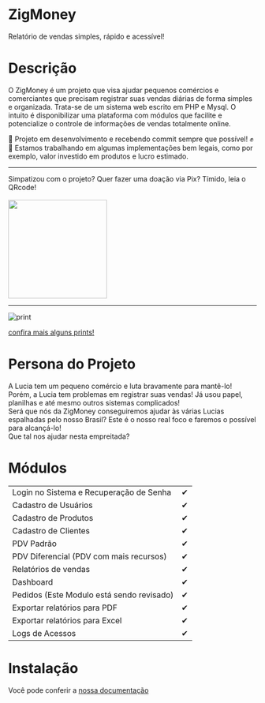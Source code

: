 # ZigMoney
Relatório de vendas simples, rápido e acessível!

# Descrição
O ZigMoney é um projeto que visa ajudar pequenos comércios e comerciantes que precisam registrar
suas vendas diárias de forma simples e organizada. Trata-se de um sistema web escrito em PHP e Mysql.
O intuito é disponibilizar uma plataforma com módulos que facilite e potencialize o controle de informações
de vendas totalmente online.

🚧 Projeto em desenvolvimento e recebendo commit sempre que possível! ✊ <br>
🚀 Estamos trabalhando em algumas implementações bem legais, como por exemplo, valor investido em produtos e lucro estimado.
<hr>

Simpatizou com o projeto? Quer fazer uma doação via Pix? Tímido, leia o QRcode! <br> <br>
<img width="200" src="https://raw.githubusercontent.com/valdiney/zig/master/docs/qrcodePix.png">

<hr>

![print](https://raw.githubusercontent.com/valdiney/zig/master/prints/dashboard.png)

[confira mais alguns prints!](https://github.com/valdiney/zig/blob/master/docs/telas.md)

# Persona do Projeto
A Lucia tem um pequeno comércio e luta bravamente para mantê-lo! Porém, a Lucia tem problemas em registrar suas vendas!
Já usou papel, planilhas e até mesmo outros sistemas complicados!\
Será que nós da ZigMoney conseguiremos ajudar às várias Lucias espalhadas pelo nosso Brasil?
Este é o nosso real foco e faremos o possível para alcançá-lo!\
Que tal nos ajudar nesta empreitada?

# Módulos

|                                                            |     |
| ---------------------------------------------------------- | --- |
| Login no Sistema e Recuperação de Senha                    | ✔   |
| Cadastro de Usuários                                       | ✔   |
| Cadastro de Produtos                                       | ✔   |
| Cadastro de Clientes                                       | ✔   |
| PDV Padrão                                                 | ✔   |
| PDV Diferencial (PDV com mais recursos)                    | ✔   |
| Relatórios de vendas                                       | ✔   |
| Dashboard                                                  | ✔   |
| Pedidos (Este Modulo está sendo revisado)                  | ✔   |
| Exportar relatórios para PDF                               | ✔   |
| Exportar relatórios para Excel                             | ✔   |
| Logs de Acessos                                            | ✔   |

# Instalação

Você pode conferir a
[nossa documentação](https://github.com/valdiney/zig/blob/master/docs/instalacao.md)
